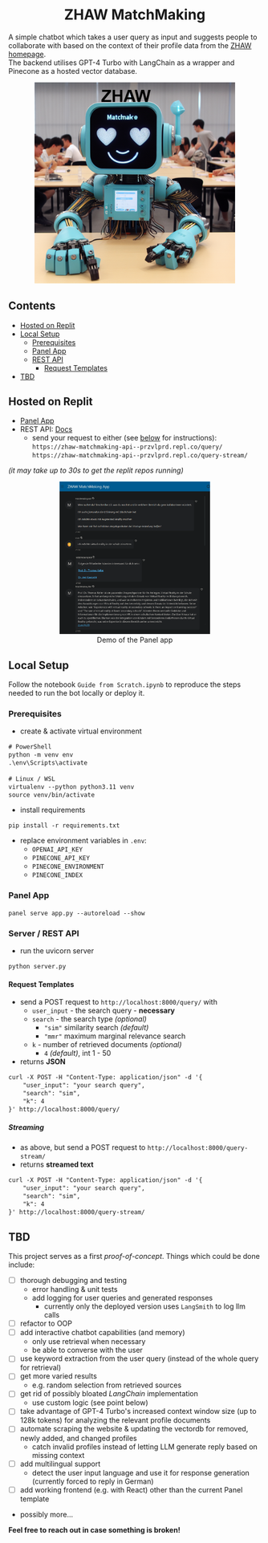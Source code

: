 <div align="center">

# ZHAW MatchMaking

</div>

A simple chatbot which takes a user query as input and suggests people to 
collaborate with based on the context of their profile data from the [ZHAW 
homepage](https://www.zhaw.ch).<br>
The backend utilises GPT-4 Turbo with LangChain as a wrapper and Pinecone 
as a 
hosted 
vector 
database.

<div align="center">
  <img src="img.png" width="400"/>
</div>

## Contents

- [Hosted on Replit](#hosted-on-replit)
- [Local Setup](#local-setup)
  - [Prerequisites](#prerequisites)
  - [Panel App](#panel-app)
  - [REST API](#server--rest-api)
    - [Request Templates](#request-templates)
- [TBD](#tbd)

## Hosted on Replit

- [Panel App](https://zhaw-matchmaking-app--przvlprd.repl.co/app)
- REST API: [Docs](https://zhaw-matchmaking-api--przvlprd.repl.co/docs)
  - send your request to either (see [below](#request-templates) for 
    instructions): </br>
  `https://zhaw-matchmaking-api--przvlprd.repl.co/query/` </br>
  `https://zhaw-matchmaking-api--przvlprd.repl.co/query-stream/` </br>

*(it may take up to 30s to get the replit repos running)*

<div align="center">
<a href="demo.png" target="_blank">
  <img src="demo.png" alt="Demo" width="300"/>
</a>
</div>
<div align="center">
Demo of the Panel app
</div>



## Local Setup
Follow the notebook `Guide from Scratch.ipynb` to reproduce the steps 
needed to run the bot locally or deploy it.

### Prerequisites
- create & activate virtual environment
```shell
# PowerShell
python -m venv env
.\env\Scripts\activate

# Linux / WSL
virtualenv --python python3.11 venv
source venv/bin/activate
```

- install requirements
```shell
pip install -r requirements.txt
```

- replace environment variables in `.env`:
  - `OPENAI_API_KEY` 
  - `PINECONE_API_KEY`
  - `PINECONE_ENVIRONMENT`
  - `PINECONE_INDEX`

### Panel App

```shell
panel serve app.py --autoreload --show
```

### Server / REST API

- run the uvicorn server
```shell
python server.py
```

#### Request Templates
- send a POST request to `http://localhost:8000/query/` with
  - `user_input` - the search query - **necessary**
  - `search` - the search type *(optional)*
    - `"sim"` similarity search *(default)*
    - `"mmr"` maximum marginal relevance search
  - `k` - number of retrieved documents *(optional)*
    - `4` *(default)*, int 1 - 50
- returns **JSON**
```shell
curl -X POST -H "Content-Type: application/json" -d '{
    "user_input": "your search query",
    "search": "sim",
    "k": 4
}' http://localhost:8000/query/
```

##### Streaming

- as above, but send a POST request to `http://localhost:8000/query-stream/`
- returns **streamed text**
```shell
curl -X POST -H "Content-Type: application/json" -d '{
    "user_input": "your search query",
    "search": "sim",
    "k": 4
}' http://localhost:8000/query-stream/
```

## TBD
This project serves as a first *proof-of-concept*. Things which could be done 
include:
- [ ] thorough debugging and testing
  - error handling & unit tests
  - add logging for user queries and generated responses
    - currently only the deployed version uses `LangSmith` to log llm calls
- [ ] refactor to OOP
- [ ] add interactive chatbot capabilities (and memory)
  - only use retrieval when necessary
  - be able to converse with the user
- [ ] use keyword extraction from the user query (instead of  the whole 
  query for retrieval)
- [ ] get more varied results
  - e.g. random selection from retrieved sources
- [ ] get rid of possibly bloated *LangChain* implementation
  - use custom logic (see point below)
- [ ] take advantage of GPT-4 Turbo's increased context window size (up to 
  128k tokens) for analyzing the relevant profile documents
- [ ] automate scraping the website & updating the vectordb for removed, 
  newly added, and changed profiles
  - catch invalid profiles instead of letting LLM generate reply based on 
    missing context
- [ ] add multilingual support
  - detect the user input language and use it for response generation 
    (currently forced to reply in German)
- [ ] add working frontend (e.g. with React) other than the current Panel 
  template
- possibly more...

**Feel free to reach out in case something is broken!**